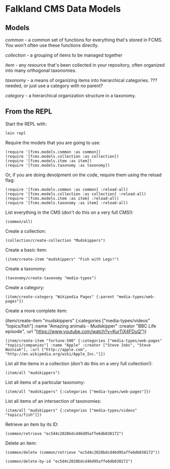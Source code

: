 # Falkland CMS Data Models

## Models

*common* - a common set of functions for everything that's stored in FCMS. You won't often use these functions directly.

*collection* - a grouping of items to be managed together

*item* - any resource that's been collected in your repository, often organized into many orthogonal taxonomies.

*taxonomy* - a means of organizing items into hierarchical categories.
??? needed, or just use a category with no parent?

*category* - a hierarchical organization structure in a taxonomy.

## From the REPL

Start the REPL with:

	lein repl

Require the models that you are going to use:

	(require '[fcms.models.common :as common])
	(require '[fcms.models.collection :as collection])
	(require '[fcms.models.item :as item])
	(require '[fcms.models.taxonomy :as taxonomy])

Or, if you are doing devolpment on the code, require them using the reload flag:

	(require '[fcms.models.common :as common] :reload-all)
	(require '[fcms.models.collection :as collection] :reload-all)
	(require '[fcms.models.item :as item] :reload-all)
	(require '[fcms.models.taxonomy :as item] :reload-all)

List everything in the CMS (don't do this on a very full CMS!):

	(common/all)

Create a collection:

	(collection/create-collection "Mudskippers")

Create a basic item:

	(item/create-item "mudskippers" "Fish with Legs!")

Create a taxonomy:

	(taxonomy/create-taxonomy "media-types")

Create a category:

	(item/create-category "Wikipedia Pages" {:parent "media-types/web-pages"})

Create a more complete item:

  (item/create-item "mudskippers" {:categories ["media-types/videos" "topics/fish"] :name "Amazing animals - Mudskipper" :creator "BBC Life episode", :url "https://www.youtube.com/watch?v=KurTiX4FDuQ"})

	(item/create-item "fortune-500" {:categories ["media-types/web-pages" "topics/companies"] :name "Apple" :creator ["Steve Jobs", "Steve Wozniak"], :url ["http://apple.com", "http://en.wikipedia.org/wiki/Apple_Inc."]})
  
List all the items in a collection (don't do this on a very full collection!):

	(item/all "mudskippers")

List all items of a particular taxonomy:

	(item/all "mudskippers" {:categories ["media-types/web-pages"]})

List all items of an intersection of taxonomies:

	(item/all "mudskippers" {:categories ["media-types/videos" "topics/fish"]})

Retrieve an item by its ID:

	(common/retrieve "ec5d4c2028bdcd46d95affe6db038172")

Delete an item:

	(common/delete (common/retrieve "ec5d4c2028bdcd46d95affe6db038172"))

	(common/delete-by-id "ec5d4c2028bdcd46d95affe6db038172")